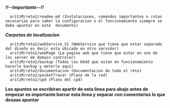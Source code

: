  ***!!--Importante--!!***
  
      aritzM/reto2/readme.md (Instalaciones, comandos importantes o rutas necesarias para saber la configuracion o el funcionamiento siempre se debe apuntar en este  documento)


  ***Carpetas de localizacion***
  
      aritzM/reto2/webService_V1 (WebService que tiene que estar separado del diseño es decir esta ubicado en otro servidor)
      aritzM/reto2/webPage (La pagina web que tiene que estar en uno de los server de domain controler)
      aritzM/reto2/backup (Todas las bbdd que estan en funcionamiento hacerle backup y meterlo aqui)
      aritzM/reto2/documentacion (Documentacion de todo el reto)
      aritzM/reto2/packetTracer (Plano de la red)
      aritzM/reto2/cpd (Plano del cpd)





**Los apuntes se escribiran apartir de esta linea para abajo antes de empezar es importante borrar esta linea y separar con comentarios lo que desaas apuntar**
